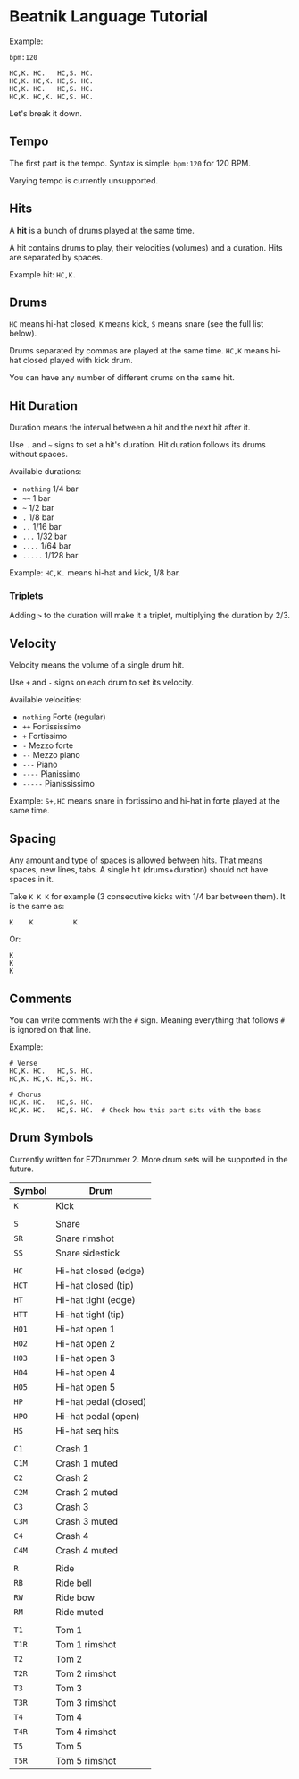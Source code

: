 # Beatnik Language Tutorial

Example:

```
bpm:120

HC,K. HC.   HC,S. HC.
HC,K. HC,K. HC,S. HC.
HC,K. HC.   HC,S. HC.
HC,K. HC,K. HC,S. HC.
```

Let's break it down.

## Tempo

The first part is the tempo. Syntax is simple: `bpm:120` for 120 BPM.

Varying tempo is currently unsupported.

## Hits

A **hit** is a bunch of drums played at the same time.

A hit contains drums to play, their velocities (volumes) and a duration. Hits are separated by spaces.

Example hit: `HC,K.`

## Drums

`HC` means hi-hat closed, `K` means kick, `S` means snare (see the full list below).

Drums separated by commas are played at the same time. `HC,K` means hi-hat closed played with kick drum.

You can have any number of different drums on the same hit.

## Hit Duration

Duration means the interval between a hit and the next hit after it.

Use `.` and `~` signs to set a hit's duration. Hit duration follows its drums without spaces.

Available durations:

* `nothing` 1/4 bar
* `~~` 1 bar
* `~` 1/2 bar
* `.` 1/8 bar
* `..` 1/16 bar
* `...` 1/32 bar
* `....` 1/64 bar
* `.....` 1/128 bar

Example: `HC,K.` means hi-hat and kick, 1/8 bar.

### Triplets

Adding `>` to the duration will make it a triplet, multiplying the duration by 2/3.

## Velocity

Velocity means the volume of a single drum hit.

Use `+` and `-` signs on each drum to set its velocity.

Available velocities:

* `nothing` Forte (regular)
* `++` Fortississimo
* `+` Fortissimo
* `-` Mezzo forte
* `--` Mezzo piano
* `---` Piano
* `----` Pianissimo
* `-----` Pianississimo

Example: `S+,HC` means snare in fortissimo and hi-hat in forte played at the same time.

## Spacing

Any amount and type of spaces is allowed between hits. That means spaces, new lines, tabs. A single hit (drums+duration) should not have spaces in it.

Take `K K K` for example (3 consecutive kicks with 1/4 bar between them). It is the same as:

    K    K          K

Or:

    K
    K
    K

## Comments

You can write comments with the `#` sign. Meaning everything that follows `#` is ignored on that line.

Example:

```
# Verse
HC,K. HC.   HC,S. HC.
HC,K. HC,K. HC,S. HC.

# Chorus
HC,K. HC.   HC,S. HC.
HC,K. HC.   HC,S. HC.  # Check how this part sits with the bass
```

## Drum Symbols

Currently written for EZDrummer 2. More drum sets will be supported in the future.

|Symbol|Drum|
|--|--|
|`K`|Kick|
|||
|`S`|Snare|
|`SR`|Snare rimshot|
|`SS`|Snare sidestick|
|||
|`HC`|Hi-hat closed (edge)|
|`HCT`|Hi-hat closed (tip)|
|`HT`|Hi-hat tight (edge)|
|`HTT`|Hi-hat tight (tip)|
|`HO1`|Hi-hat open 1|
|`HO2`|Hi-hat open 2|
|`HO3`|Hi-hat open 3|
|`HO4`|Hi-hat open 4|
|`HO5`|Hi-hat open 5|
|`HP`|Hi-hat pedal (closed)|
|`HPO`|Hi-hat pedal (open)|
|`HS`|Hi-hat seq hits|
|||
|`C1`|Crash 1|
|`C1M`|Crash 1 muted|
|`C2`|Crash 2|
|`C2M`|Crash 2 muted|
|`C3`|Crash 3|
|`C3M`|Crash 3 muted|
|`C4`|Crash 4|
|`C4M`|Crash 4 muted|
|||
|`R`|Ride|
|`RB`|Ride bell|
|`RW`|Ride bow|
|`RM`|Ride muted|
|||
|`T1`|Tom 1|
|`T1R`|Tom 1 rimshot|
|`T2`|Tom 2|
|`T2R`|Tom 2 rimshot|
|`T3`|Tom 3|
|`T3R`|Tom 3 rimshot|
|`T4`|Tom 4|
|`T4R`|Tom 4 rimshot|
|`T5`|Tom 5|
|`T5R`|Tom 5 rimshot|
